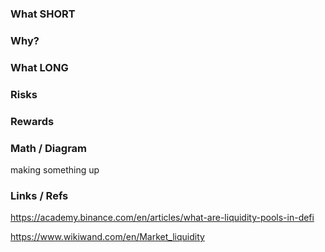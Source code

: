 ### What SHORT

### Why?

### What LONG

### Risks

### Rewards

### Math / Diagram

making something up

### Links / Refs
https://academy.binance.com/en/articles/what-are-liquidity-pools-in-defi

https://www.wikiwand.com/en/Market_liquidity